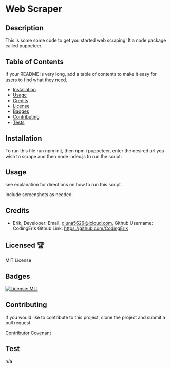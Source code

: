 

  # Web Scraper

  ## Description
  
  This is some some code to get you started web scraping! It a node package called puppeteer.
  
  
  ## Table of Contents 
  
  If your README is very long, add a table of contents to make it easy for users to find what they need.
  
  * [Installation](#installation)
  * [Usage](#usage)
  * [Credits](#credits)
  * [License](#license)
  * [Badges](#badges)
  * [Contributing](#contributing)
  * [Tests](#tests)
  
  ## Installation
  
  To run this file run npm init, then npm i puppeteer, enter the desired url you wish to scrape and then node index.js to run the script. 
  
  
  ## Usage
  
  see explanation for directions on how to run this script.  
  
  Include screenshots as needed. 
  
  
  ## Credits
  
  * Erik, Developer: Email: [dluna5629@icloud.com](emailTo:dluna5629@icloud.com), Github Username: CodingErik Github Link:  https://github.com/CodingErik

  ## Licensed 🏆 
  
  MIT License 
  

  
  ## Badges
  
  [![License: MIT](https://img.shields.io/badge/License-MIT-yellow.svg)](https://opensource.org/licenses/MIT)
  
  
  ## Contributing 
  
  If you would like to contribute to this project, clone the project and submit a pull request. 
  
  [Contributor Covenant](https://www.contributor-covenant.org/)
  
  ## Test
  
  n/a

